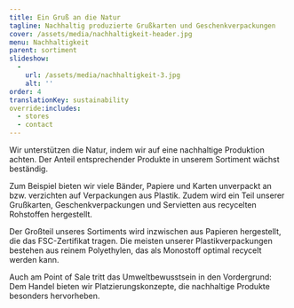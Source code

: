 ```yaml
---
title: Ein Gruß an die Natur
tagline: Nachhaltig produzierte Grußkarten und Geschenkverpackungen
cover: /assets/media/nachhaltigkeit-header.jpg
menu: Nachhaltigkeit
parent: sortiment
slideshow:
  -
    url: /assets/media/nachhaltigkeit-3.jpg
    alt: ''
order: 4
translationKey: sustainability
override:includes:
  - stores
  - contact
---
```

Wir unterstützen die Natur, indem wir auf eine nachhaltige Produktion achten. Der Anteil entsprechender Produkte in unserem Sortiment wächst beständig.

Zum Beispiel bieten wir viele Bänder, Papiere und Karten unverpackt an bzw. verzichten auf Verpackungen aus Plastik. Zudem wird ein Teil unserer Grußkarten, Geschenkverpackungen und Servietten aus recycelten Rohstoffen hergestellt.

Der Großteil unseres Sortiments wird inzwischen aus Papieren hergestellt, die das FSC-Zertifikat tragen. Die meisten unserer Plastikverpackungen bestehen aus reinem Polyethylen, das als Monostoff optimal recycelt werden kann.

Auch am Point of Sale tritt das Umweltbewusstsein in den Vordergrund: Dem Handel bieten wir Platzierungskonzepte, die nachhaltige Produkte besonders hervorheben.
